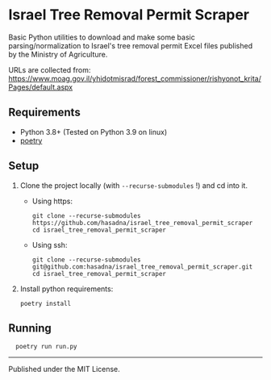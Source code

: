 # Israel Tree Removal Permit Scraper

Basic Python utilities to download and make some basic parsing/normalization to Israel's tree removal permit Excel files published by the Ministry of Agriculture.   

URLs are collected from: <https://www.moag.gov.il/yhidotmisrad/forest_commissioner/rishyonot_krita/Pages/default.aspx>


## Requirements

* Python 3.8+ (Tested on Python 3.9 on linux)
* [poetry](https://python-poetry.org/docs/#installation)

## Setup

1. Clone the project locally (with `--recurse-submodules` !) and cd into it.


   * Using https:
        
         git clone --recurse-submodules https://github.com/hasadna/israel_tree_removal_permit_scraper
         cd israel_tree_removal_permit_scraper
      
   * Using ssh:
      
         git clone --recurse-submodules git@github.com:hasadna/israel_tree_removal_permit_scraper.git
         cd israel_tree_removal_permit_scraper
  
2. Install python requirements:
   
       poetry install

## Running

      poetry run run.py


----


Published under the MIT License.

